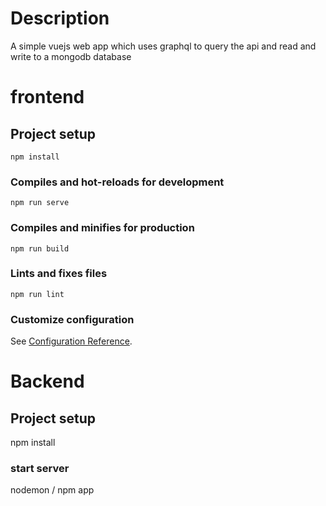 # Description
A simple vuejs web app which uses graphql to query the api and read and write to a mongodb database


# frontend

## Project setup
```
npm install
```

### Compiles and hot-reloads for development
```
npm run serve
```

### Compiles and minifies for production
```
npm run build
```

### Lints and fixes files
```
npm run lint
```

### Customize configuration
See [Configuration Reference](https://cli.vuejs.org/config/).


# Backend

## Project setup 
npm install

### start server
nodemon / npm app